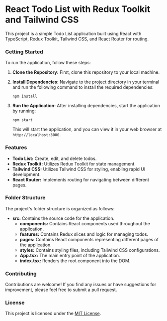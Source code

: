 # React Todo List with Redux Toolkit and Tailwind CSS

This project is a simple Todo List application built using React with TypeScript, Redux Toolkit, Tailwind CSS, and React Router for routing.

### Getting Started

To run the application, follow these steps:

1. **Clone the Repository:** First, clone this repository to your local machine.

2. **Install Dependencies:** Navigate to the project directory in your terminal and run the following command to install the required dependencies:
   ```
   npm install
   ```

3. **Run the Application:** After installing dependencies, start the application by running:
   ```
   npm start
   ```
   This will start the application, and you can view it in your web browser at `http://localhost:3000`.

### Features

- **Todo List:** Create, edit, and delete todos.
- **Redux Toolkit:** Utilizes Redux Toolkit for state management.
- **Tailwind CSS:** Utilizes Tailwind CSS for styling, enabling rapid UI development.
- **React Router:** Implements routing for navigating between different pages.

### Folder Structure

The project's folder structure is organized as follows:

- **src:** Contains the source code for the application.
  - **components:** Contains React components used throughout the application.
  - **features:** Contains Redux slices and logic for managing todos.
  - **pages:** Contains React components representing different pages of the application.
  - **styles:** Contains styling files, including Tailwind CSS configurations.
  - **App.tsx:** The main entry point of the application.
  - **index.tsx:** Renders the root component into the DOM.

### Contributing

Contributions are welcome! If you find any issues or have suggestions for improvement, please feel free to submit a pull request.

### License

This project is licensed under the [MIT License](LICENSE).

